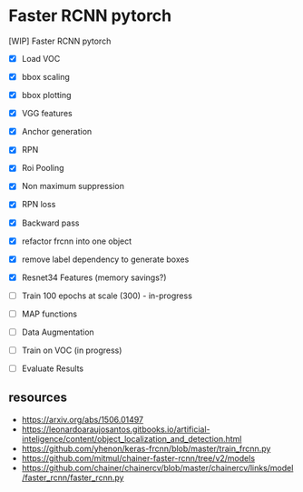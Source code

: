 # Faster RCNN pytorch
[WIP] Faster RCNN pytorch

- [x] Load VOC
- [x] bbox scaling
- [x] bbox plotting
- [x] VGG features
- [x] Anchor generation
- [x] RPN
- [x] Roi Pooling
- [x] Non maximum suppression
- [x] RPN loss
- [x] Backward pass
- [x] refactor frcnn into one object
- [x] remove label dependency to generate boxes
- [x] Resnet34 Features (memory savings?)
- [ ] Train 100 epochs at scale (300) - in-progress
- [ ] MAP functions
- [ ] Data Augmentation
- [ ] Train on VOC (in progress)
- [ ] Evaluate Results


## resources
- https://arxiv.org/abs/1506.01497
- https://leonardoaraujosantos.gitbooks.io/artificial-inteligence/content/object_localization_and_detection.html
- https://github.com/yhenon/keras-frcnn/blob/master/train_frcnn.py
- https://github.com/mitmul/chainer-faster-rcnn/tree/v2/models
- https://github.com/chainer/chainercv/blob/master/chainercv/links/model/faster_rcnn/faster_rcnn.py